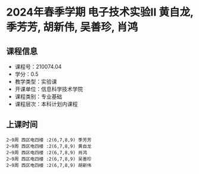 # 2024年春季学期 电子技术实验II 黄自龙, 季芳芳, 胡新伟, 吴善珍, 肖鸿






## 课程信息

- 课程号：210074.04
- 学分：0.5
- 教学类型：实验课
- 开课单位：信息科学技术学院
- 课程类别：专业基础
- 课程层次：本科计划内课程

## 上课时间

```
2~9周 西区电四楼 :2(6,7,8,9) 季芳芳
2~9周 西区电四楼 :2(6,7,8,9) 黄自龙
2~9周 西区电四楼 :2(6,7,8,9) 肖鸿
2~9周 西区电四楼 :2(6,7,8,9) 吴善珍
2~9周 西区电四楼 :2(6,7,8,9) 胡新伟
```

